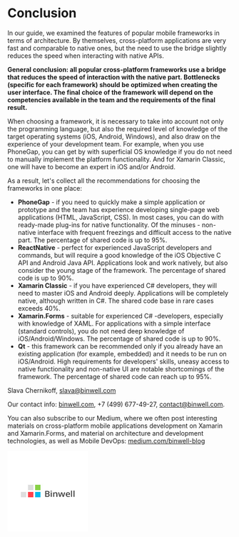 # Conclusion

In our guide, we examined the features of popular mobile frameworks in terms of architecture. By themselves, cross-platform applications are very fast and comparable to native ones, but the need to use the bridge slightly reduces the speed when interacting with native APIs.

**General conclusion: all popular cross-platform frameworks use a bridge that reduces the speed of interaction with the native part. Bottlenecks \(specific for each framework\) should be optimized when creating the user interface. The final choice of the framework will depend on the competencies available in the team and the requirements of the final result.**

When choosing a framework, it is necessary to take into account not only the programming language, but also the required level of knowledge of the target operating systems \(iOS, Android, Windows\), and also draw on the experience of your development team. For example, when you use PhoneGap, you can get by with superficial OS knowledge if you do not need to manually implement the platform functionality. And for Xamarin Classic, one will have to become an expert in iOS and/or Android.

As a result, let's collect all the recommendations for choosing the frameworks in one place:

* **PhoneGap** - if you need to quickly make a simple application or prototype and the team has experience developing single-page web applications \(HTML, JavaScript, CSS\). In most cases, you can do with ready-made plug-ins for native functionality. Of the minuses - non-native interface with frequent freezings and difficult access to the native part. The percentage of shared code is up to 95%.
* **ReactNative** - perfect for experienced JavaScript developers and commands, but will require a good knowledge of the iOS Objective C API and Android Java API. Applications look and work natively, but also consider the young stage of the framework. The percentage of shared code is up to 90%.
* **Xamarin Classic** - if you have experienced C\# developers, they will need to master iOS and Android deeply. Applications will be completely native, although written in C\#. The shared code base in rare cases exceeds 40%.
* **Xamarin.Forms** - suitable for experienced C\# -developers, especially with knowledge of XAML. For applications with a simple interface \(standard controls\), you do not need deep knowledge of iOS/Android/Windows. The percentage of shared code is up to 90%.
* **Qt** - this framework can be recommended only if you already have an existing application \(for example, embedded\) and it needs to be run on iOS/Android. High requirements for developers' skills, uneasy access to native functionality and non-native UI are notable shortcomings of the framework. The percentage of shared code can reach up to 95%.

Slava Chernikoff, slava@binwell.com

Our contact info: [binwell.com](https://binwell.com), +7 \(499\) 677-49-27, contact@binwell.com.

You can also subscribe to our Medium, where we often post interesting materials on cross-platform mobile applications development on Xamarin and Xamarin.Forms, and material on architecture and development technologies, as well as Mobile DevOps: [medium.com/binwell-blog](https://medium.com/binwell-blog)

![](.gitbook/assets/fb-logo.jpg)

